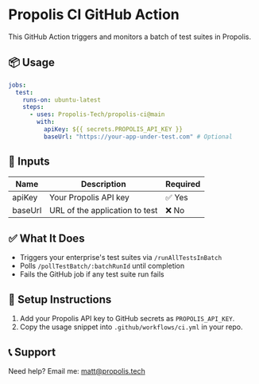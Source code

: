 # Propolis CI GitHub Action

This GitHub Action triggers and monitors a batch of test suites in Propolis.

## 📦 Usage

```yaml
jobs:
  test:
    runs-on: ubuntu-latest
    steps:
      - uses: Propolis-Tech/propolis-ci@main
        with:
          apiKey: ${{ secrets.PROPOLIS_API_KEY }}
          baseUrl: "https://your-app-under-test.com" # Optional
```

## 🔧 Inputs

| Name     | Description                                       | Required |
|----------|---------------------------------------------------|----------|
| apiKey   | Your Propolis API key                             | ✅ Yes   |
| baseUrl  | URL of the application to test                    | ❌ No    |

## ✅ What It Does

- Triggers your enterprise's test suites via `/runAllTestsInBatch`
- Polls `/pollTestBatch/:batchRunId` until completion
- Fails the GitHub job if any test suite run fails

## 🚀 Setup Instructions

1. Add your Propolis API key to GitHub secrets as `PROPOLIS_API_KEY`.
2. Copy the usage snippet into `.github/workflows/ci.yml` in your repo.

## 📞 Support


Need help? Email me: matt@propolis.tech 
